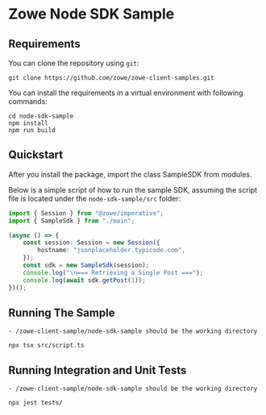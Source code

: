 # Zowe Node SDK Sample

## Requirements

You can clone the repository using `git`:

```
git clone https://github.com/zowe/zowe-client-samples.git
```

You can install the requirements in a virtual environment with following commands:

```shell
cd node-sdk-sample
npm install
npm run build
```

## Quickstart

After you install the package, import the class SampleSDK from modules.

Below is a simple script of how to run the sample SDK, assuming the script file is located under the `node-sdk-sample/src` folder:

```typescript
import { Session } from "@zowe/imperative";
import { SampleSdk } from "./main";

(async () => {
    const session: Session = new Session({
        hostname: "jsonplaceholder.typicode.com",
    });
    const sdk = new SampleSdk(session);
    console.log("\n=== Retrieving a Single Post ===");
    console.log(await sdk.getPost(1));
})();

```

## Running The Sample

    - /zowe-client-sample/node-sdk-sample should be the working directory

```shell
npx tsx src/script.ts
```

## Running Integration and Unit Tests

    - /zowe-client-sample/node-sdk-sample should be the working directory

```shell
npx jest tests/
```